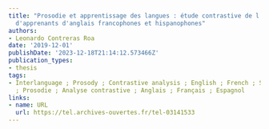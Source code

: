 ```yaml
---
title: "Prosodie et apprentissage des langues : étude contrastive de l'interlangue
  d'apprenants d'anglais francophones et hispanophones"
authors:
- Leonardo Contreras Roa
date: '2019-12-01'
publishDate: '2023-12-18T21:14:12.573466Z'
publication_types:
- thesis
tags:
- Interlanguage ; Prosody ; Contrastive analysis ; English ; French ; Spanish ; Interlangue
  ; Prosodie ; Analyse contrastive ; Anglais ; Français ; Espagnol
links:
- name: URL
  url: https://tel.archives-ouvertes.fr/tel-03141533
---
```

